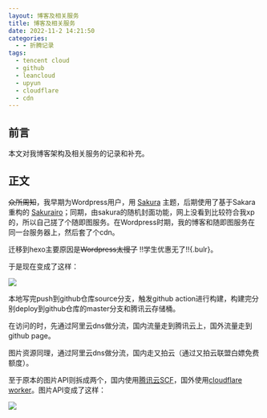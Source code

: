 ```yaml
---
layout: 博客及相关服务
title: 博客及相关服务
date: 2022-11-2 14:21:50
categories:
  - - 折腾记录
tags: 
  - tencent cloud
  - github
  - leancloud
  - upyun
  - cloudflare
  - cdn
---
```


## 前言

本文对我博客架构及相关服务的记录和补充。

## 正文

~~众所周知~~，我早期为Wordpress用户，用 [Sakura](https://github.com/mashirozx/sakura) 主题，后期使用了基于Sakara重构的 [Sakurairo](https://github.com/mirai-mamori/Sakurairo)；同期，由sakura的随机封面功能，网上没看到比较符合我xp的，所以自己搓了个随即图服务。在Wordpress时期，我的博客和随即图服务在同一台服务器上，然后套了个cdn。

迁移到hexo主要原因是~~Wordpress太慢了~~ !!学生优惠无了!!{.bulr}。

于是现在变成了这样：

![](https://cdn.assets.taoidle.com/gh/taoidle/taoidle.github.io@master/assets/images/about_blog&services(1).png)

本地写完push到github仓库source分支，触发github action进行构建，构建完分别deploy到github仓库的master分支和腾讯云存储桶。

在访问的时，先通过阿里云dns做分流，国内流量走到腾讯云上，国外流量走到github page。

图片资源同理，通过阿里云dns做分流，国内走又拍云（通过又拍云联盟白嫖免费额度）。

至于原本的图片API则拆成两个，国内使用[腾讯云SCF](https://www.taoidle.com/2022/07/10/%E8%85%BE%E8%AE%AF%E4%BA%91%E5%87%BD%E6%95%B0%E9%9A%8F%E6%9C%BA%E5%9B%BEapi%E5%AE%9E%E7%8E%B0)，国外使用[cloudflare worker](https://www.taoidle.com/2022/05/24/%E4%BD%BF%E7%94%A8cloudflare%E5%92%8Cjsdelivr%E5%81%9A%E4%B8%80%E4%B8%AA%E9%9A%8F%E6%9C%BA%E5%9B%BEapi/)。图片API变成了这样：

![](https://cdn.assets.taoidle.com/gh/taoidle/taoidle.github.io@master/assets/images/about_blog&services(2).png)